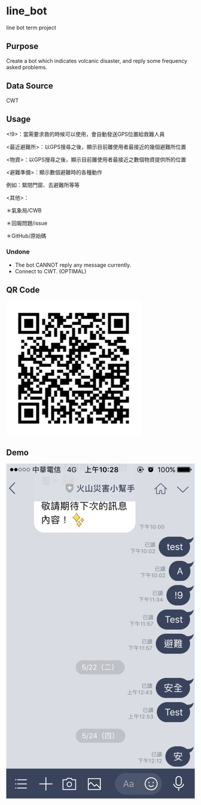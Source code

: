# line_bot
line bot term project

## Purpose
Create a bot which indicates volcanic disaster, and reply some frequency asked problems.

## Data Source
CWT

## Usage
<!9>：當需要求救的時候可以使用，會自動發送GPS位置給救難人員 

 

<最近避難所>：以GPS搜尋之後，顯示目前離使用者最接近的幾個避難所位置 

 

<物資>：以GPS搜尋之後，顯示目前離使用者最接近之數個物資提供所的位置 

 

<避難準備>：顯示數個避難時的各種動作 

例如：緊閉門窗、去避難所等等 

 

<其他>： 

＊氣象局/CWB 

＊回報問題/issue 

＊GitHub/原始碼 

### Undone
* The bot CANNOT reply any message currently.
* Connect to CWT. (OPTIMAL)

## QR Code
![QR code](https://github.com/Cuda-Chen/line_bot/blob/master/QRcode.png)

## Demo
![Demo](https://github.com/Cuda-Chen/line_bot/blob/master/demo.png)
